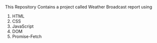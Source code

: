 This Repository Contains a project called Weather Broadcast report using

1.  HTML
2.  CSS
3.  JavaScript
4.  DOM
5.  Promise-Fetch
